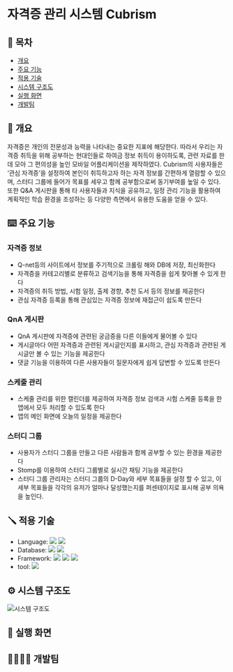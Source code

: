 # 자격증 관리 시스템 Cubrism


## :bookmark: 목차
+ [개요](#pushpin-개요)
+ [주요 기능](#keyboard-주요-기능)
+ [적용 기술](#screwdriver-적용-기술)
+ [시스템 구조도](#keyboard-주요-기능)
+ [실행 화면](#camera_flash-실행-화면)
+ [개발팀](#family_man_woman_boy_boy-개발팀)
  
## :pushpin: 개요
자격증은 개인의 전문성과 능력을 나타내는 중요한 지표에 해당한다. 따라서 우리는 자격증 취득을 위해 공부하는 현대인들로 하여금 정보 취득이 용이하도록, 관련 자료를 한데 모아 그 편의성을 높인 모바일 어플리케이션을 제작하였다. Cubrism의 사용자들은 ‘관심 자격증’을 설정하여 본인이 취득하고자 하는 자격 정보를 간편하게 열람할 수 있으며, 스터디 그룹에 들어가 목표를 세우고 함께 공부함으로써 동기부여를 높일 수 있다. 또한 Q&A 게시판을 통해 타 사용자들과 지식을 공유하고, 일정 관리 기능을 활용하여 계획적인 학습 환경을 조성하는 등 다양한 측면에서 유용한 도움을 얻을 수 있다.

## :keyboard: 주요 기능
<h3>자격증 정보</h3>
<ul>
  <li>Q-net등의 사이트에서 정보를 주기적으로 크롤링 해와 DB에 저장, 최신화한다</li>
  <li>자격증을 카테고리별로 분류하고 검색기능을 통해 자격증을 쉽게 찾아볼 수 있게 한다</li>
  <li>자격증의 취득 방법, 시험 일정, 출제 경향, 추천 도서 등의 정보를 제공한다</li>
  <li>관심 자격증 등록을 통해 관심있는 자격증 정보에 재접근이 쉽도록 만든다</li>
</ul>

<h3>QnA 게시판</h3>
<ul>
  <li>QnA 게시판에 자격증에 관련된 궁금증을 다른 이들에게 물어볼 수 있다</li>
  <li>게시글마다 어떤 자격증과 관련된 게시글인지를 표시하고, 관심 자격증과 관련된 게시글만 볼 수 있는 기능을 제공한다</li>
  <li>댓글 기능을 이용하여 다른 사용자들이 질문자에게 쉽게 답변할 수 있도록 만든다</li>
</ul>

<h3>스케줄 관리</h3>
<ul>
  <li>스케줄 관리를 위한 캘린더를 제공하여 자격증 정보 검색과 시험 스케줄 등록을 한 앱에서 모두 처리할 수 있도록 한다</li>
  <li>앱의 메인 화면에 오늘의 일정을 제공한다</li>
</ul>

<h3>스터디 그룹</h3>
<ul>
  <li>사용자가 스터디 그룹을 만들고 다른 사람들과 함께 공부할 수 있는 환경을 제공한다</li>
  <li>Stomp를 이용하여 스터디 그룹별로 실시간 채팅 기능을 제공한다</li>
  <li>스터디 그룹 관리자는 스터디 그룹의 D-Day와 세부 목표들을 설정 할 수 있고, 이 세부 목표들을 각각의 유저가 얼마나 달성했는지를 퍼센테이지로 표시해 공부 의욕을 높인다.</li>
</ul>

## :screwdriver: 적용 기술
<ul>
  <li>Language: <img src="https://img.shields.io/badge/java-000000?style=for-the-badge&logo=openjdk&logoColor=white"> <img src="https://img.shields.io/badge/HTML5-E34F26?style=for-the-badge&logo=HTML5&logoColor=white"></li>
  <li>Database: <img src="https://img.shields.io/badge/redis-DC382D?style=for-the-badge&logo=redis&logoColor=white"> <img src="https://img.shields.io/badge/mariadb-003545?style=for-the-badge&logo=mariadb&logoColor=white"> </li>
  <li>Framework: <img src="https://img.shields.io/badge/Spring-6DB33F?style=for-the-badge&logo=Spring&logoColor=white"> <img src="https://img.shields.io/badge/spring boot-6DB33F?style=for-the-badge&logo=springboot&logoColor=white"> <img src="https://img.shields.io/badge/spring security-6DB33F?style=for-the-badge&logo=springsecurity&logoColor=white"></li>
  <li> tool: <img src="https://img.shields.io/badge/intellij idea-000000?style=for-the-badge&logo=intellijidea&logoColor=white"></li>
</ul>
 

## :gear: 시스템 구조도
![시스템 구조도](https://github.com/caadiq/Cubrism/assets/74907427/d2ae2a63-71e9-4b25-aea0-00afa2472f52)

## :camera_flash: 실행 화면

## :family_man_woman_boy_boy: 개발팀
